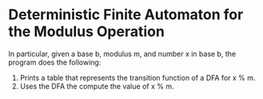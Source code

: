 # Deterministic Finite Automaton for the Modulus Operation

In particular, given a base b, modulus m, and number x in base b, the program does the following:
1. Prints a table that represents the transition function of a DFA for x % m.
2. Uses the DFA the compute the value of x % m.